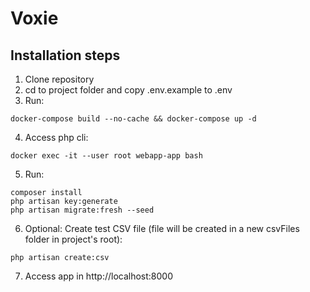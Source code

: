 # Voxie

## Installation steps
1. Clone repository
2. cd to project folder and copy .env.example to .env
3. Run: 
```
docker-compose build --no-cache && docker-compose up -d
```
4. Access php cli:
```
docker exec -it --user root webapp-app bash
``` 
5. Run:
```
composer install
php artisan key:generate
php artisan migrate:fresh --seed
```
6. Optional: Create test CSV file (file will be created in a new csvFiles folder in project's root):
```
php artisan create:csv
```
7. Access app in http://localhost:8000
